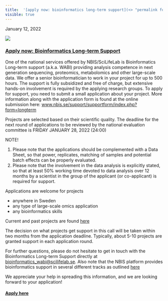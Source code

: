 ```yaml
---
title:  '[apply now: bioinformatics long-term support](<> "permalink for apply now: bioinformatics long-term support")'
visible: true
---
```

    

January 12, 2022

[![](/assets/img/logos/icon-share-twitter.png)](<https://twitter.com/share?url=https://nbis.se/news/2022/01/12/lts/> "Tweet it!")

###  [Apply now: Bioinformatics Long-term Support](<> "Permalink for Apply now: Bioinformatics Long-term Support")

One of the national services offered by NBIS/SciLifeLab is Bioinformatics Long-term support (a.k.a. WABI) providing analysis competence in next generation sequencing, proteomics, metabolomics and other large-scale data. We offer a senior bioinformatician to work in your project for up to 500 hours. The support is fully subsidized and free of charge, but extensive hands-on involvement is required by the applying research groups. To apply for support, you need to submit a small application about your project. More information along with the application form is found at the online submission here: www.nbis.se/support/supportform/index.php?form=longterm

Projects are selected based on their scientific quality. The deadline for the next round of applications to be reviewed by the national evaluation committee is FRIDAY JANUARY 28, 2022 (24:00)

NOTE!

  1. Please note that the applications should be complemented with a Data Sheet, so that power, replicates, matching of samples and potential batch effects can be properly evaluated.
  2. Please note that the involvement in the data analysis is explicitly stated, so that at least 50% working time devoted to data analysis over 12 months by a scientist in the group of the applicant (or co-applicant) is required for support.



Applications are welcome for projects

  * anywhere in Sweden
  * any type of large-scale omics application
  * any bioinformatics skills



Current and past projects are found [here](<https://nbis.se/support/ltsprojects.html>)

The decision on what projects get support in this call will be taken within two months from the application deadline. Typically, about 5-10 projects are granted support in each application round.

For further questions, please do not hesitate to get in touch with the Bioinformatics Long-term Support directly at [bioinformatics_wabi@scilifelab.se](<mailto:bioinformatics_wabi@scilifelab.se>). Also note that the NBIS platform provides bioinformatics support in several different tracks as outlined [here](<https://nbis.se/support/>)

We appreciate your help in spreading this information, and we are looking forward to your application!

#### [Apply here](</support/supportform/index.php?form=longterm>)
